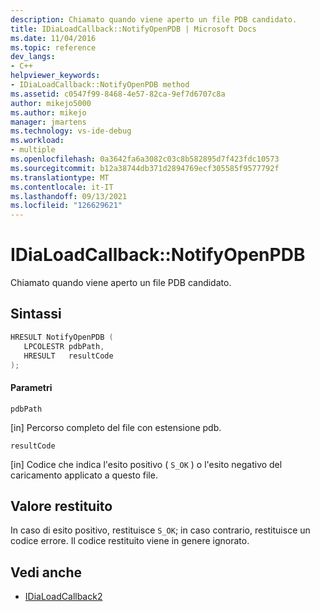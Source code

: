 ```yaml
---
description: Chiamato quando viene aperto un file PDB candidato.
title: IDiaLoadCallback::NotifyOpenPDB | Microsoft Docs
ms.date: 11/04/2016
ms.topic: reference
dev_langs:
- C++
helpviewer_keywords:
- IDiaLoadCallback::NotifyOpenPDB method
ms.assetid: c0547f99-8468-4e57-82ca-9ef7d6707c8a
author: mikejo5000
ms.author: mikejo
manager: jmartens
ms.technology: vs-ide-debug
ms.workload:
- multiple
ms.openlocfilehash: 0a3642fa6a3082c03c8b582895d7f423fdc10573
ms.sourcegitcommit: b12a38744db371d2894769ecf305585f9577792f
ms.translationtype: MT
ms.contentlocale: it-IT
ms.lasthandoff: 09/13/2021
ms.locfileid: "126629621"
---
```

# <a name="idialoadcallbacknotifyopenpdb"></a>IDiaLoadCallback::NotifyOpenPDB
Chiamato quando viene aperto un file PDB candidato.

## <a name="syntax"></a>Sintassi

```C++
HRESULT NotifyOpenPDB ( 
   LPCOLESTR pdbPath,
   HRESULT   resultCode
);
```

#### <a name="parameters"></a>Parametri
 `pdbPath`

[in] Percorso completo del file con estensione pdb.

 `resultCode`

[in] Codice che indica l'esito positivo ( `S_OK` ) o l'esito negativo del caricamento applicato a questo file.

## <a name="return-value"></a>Valore restituito
 In caso di esito positivo, restituisce `S_OK`; in caso contrario, restituisce un codice errore. Il codice restituito viene in genere ignorato.

## <a name="see-also"></a>Vedi anche
- [IDiaLoadCallback2](../../debugger/debug-interface-access/idialoadcallback2.md)
